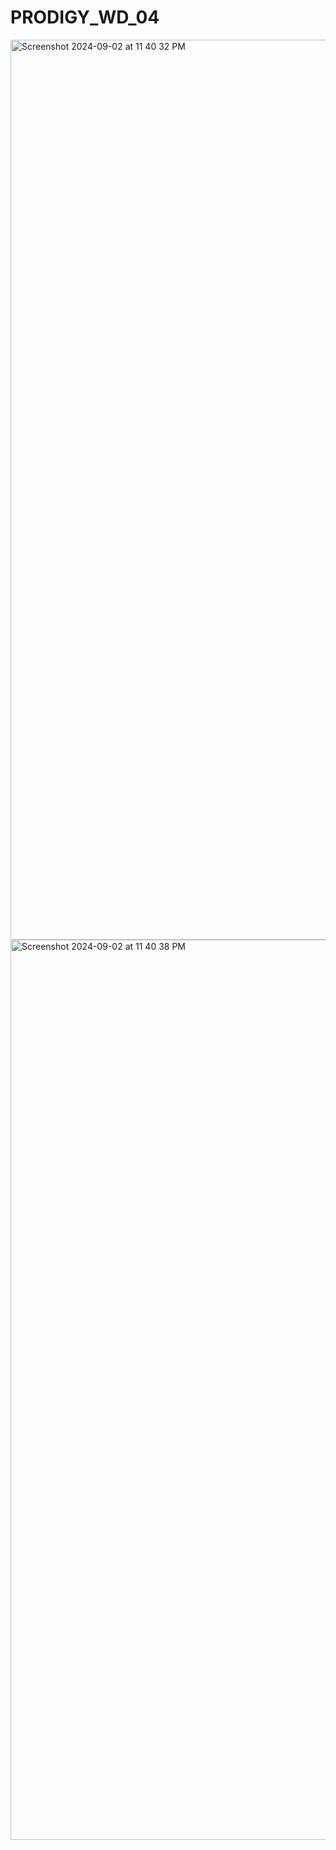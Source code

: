 # PRODIGY_WD_04

<img width="1440" alt="Screenshot 2024-09-02 at 11 40 32 PM" src="https://github.com/user-attachments/assets/bd37943f-b088-4d54-913c-aa1869376ba9">

<img width="1440" alt="Screenshot 2024-09-02 at 11 40 38 PM" src="https://github.com/user-attachments/assets/401d7eb0-db2e-469f-ae89-ecfb7f250068">

